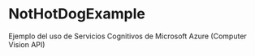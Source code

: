 # NotHotDogExample
Ejemplo del uso de Servicios Cognitivos de Microsoft Azure (Computer Vision API)
